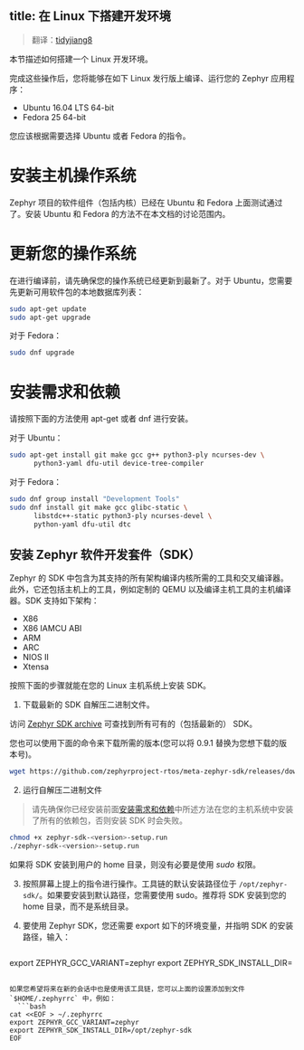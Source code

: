 title: 在 Linux 下搭建开发环境
---

> 翻译：[tidyjiang8](http://github.com/tidyjiang8/)

本节描述如何搭建一个 Linux 开发环境。

完成这些操作后，您将能够在如下 Linux 发行版上编译、运行您的 Zephyr 应用程序：
- Ubuntu 16.04 LTS 64-bit
- Fedora 25 64-bit

您应该根据需要选择 Ubuntu 或者 Fedora 的指令。

# 安装主机操作系统

Zephyr 项目的软件组件（包括内核）已经在 Ubuntu 和 Fedora 上面测试通过了。安装 Ubuntu 和 Fedora 的方法不在本文档的讨论范围内。

# 更新您的操作系统

在进行编译前，请先确保您的操作系统已经更新到最新了。对于 Ubuntu，您需要先更新可用软件包的本地数据库列表：
```bash
sudo apt-get update
sudo apt-get upgrade
```

对于 Fedora：
```bash
sudo dnf upgrade
```

# 安装需求和依赖

请按照下面的方法使用 apt-get 或者 dnf 进行安装。

对于 Ubuntu：
```bash
sudo apt-get install git make gcc g++ python3-ply ncurses-dev \
      python3-yaml dfu-util device-tree-compiler
```

对于 Fedora：
```bash
sudo dnf group install "Development Tools"
sudo dnf install git make gcc glibc-static \
      libstdc++-static python3-ply ncurses-devel \
      python-yaml dfu-util dtc
```

## 安装 Zephyr 软件开发套件（SDK）

Zephyr 的 SDK 中包含为其支持的所有架构编译内核所需的工具和交叉编译器。此外，它还包括主机上的工具，例如定制的 QEMU 以及编译主机工具的主机编译器。SDK 支持如下架构：
- X86
- X86 IAMCU ABI
- ARM
- ARC
- NIOS II
- Xtensa

按照下面的步骤就能在您的 Linux 主机系统上安装 SDK。

1. 下载最新的 SDK 自解压二进制文件。

  访问 [Zephyr SDK archive](https://zephyrproject.org/downloads/tools) 可查找到所有可有的（包括最新的） SDK。

  您也可以使用下面的命令来下载所需的版本(您可以将 0.9.1 替换为您想下载的版本号)。

  ```bash
wget https://github.com/zephyrproject-rtos/meta-zephyr-sdk/releases/download/0.9.1/zephyr-sdk-0.9.1-setup.run
```

2. 运行自解压二进制文件

 > 请先确保你已经安装前面[安装需求和依赖](#安装需求和依赖)中所述方法在您的主机系统中安装了所有的依赖包，否则安装 SDK 时会失败。

  ```bash
chmod +x zephyr-sdk-<version>-setup.run
./zephyr-sdk-<version>-setup.run
```
  如果将 SDK 安装到用户的 home 目录，则没有必要是使用 *sudo* 权限。

3. 按照屏幕上提上的指令进行操作。工具链的默认安装路径位于 `/opt/zephyr-sdk/`。如果要安装到默认路径，您需要使用 sudo。推荐将 SDK 安装到您的 home 目录，而不是系统目录。

4. 要使用 Zephyr SDK，您还需要 export 如下的环境变量，并指明 SDK 的安装路径，输入：
   ```bash
export ZEPHYR_GCC_VARIANT=zephyr
export ZEPHYR_SDK_INSTALL_DIR=<sdk installation directory>
```

如果您希望将来在新的会话中也是使用该工具链，您可以上面的设置添加到文件 `$HOME/.zephyrrc` 中，例如：
  ```bash
cat <<EOF > ~/.zephyrrc
export ZEPHYR_GCC_VARIANT=zephyr
export ZEPHYR_SDK_INSTALL_DIR=/opt/zephyr-sdk
EOF
```
